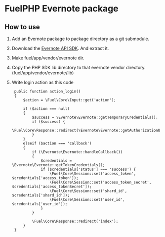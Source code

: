 FuelPHP Evernote package
========================

How to use
----------
1. Add an Evernote package to package directory as a git submodule.
2. Download the [Evernote API SDK](http://www.evernote.com/about/developer/api/). And extract it.
3. Make fuel/app/vendor/evernote dir.
4. Copy the PHP SDK lib directory to that evernote vendor directory. (fuel/app/vendor/evernote/lib)
5. Write login action as this code

        public function action_login()
        {
            $action = \Fuel\Core\Input::get('action');

            if ($action === null)
            {
                $success = \Evernote\Evernote::getTemporaryCredentials();
                if ($success) {
                    \Fuel\Core\Response::redirect(\Evernote\Evernote::getAuthorizationUrl(\Fuel\Core\Session::get('requestToken')));
                }
            }
            elseif ($action === 'callback')
            {
                if (\Evernote\Evernote::handleCallback())
                {
                    $credentials = \Evernote\Evernote::getTokenCredentials();
                    if ($credentials['status'] === 'success') {
                        \Fuel\Core\Session::set('access_token', $credentials['access_token']);
                        \Fuel\Core\Session::set('access_token_secret', $credentials['access_tokenSecret']);
                        \Fuel\Core\Session::set('shard_id', $credentials['shard_id']);
                        \Fuel\Core\Session::set('user_id', $credentials['user_id']);
                    }
                }

                \Fuel\Core\Response::redirect('index');
            }
        }
